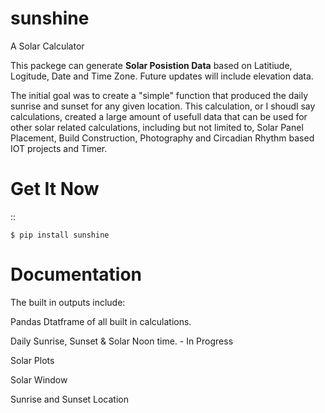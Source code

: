 # sunshine
A Solar Calculator

This packege can generate **Solar Posistion Data** based on Latitiude, Logitude, Date and Time Zone.  Future updates will include elevation data.  

The initial goal was to create a "simple" function that produced the daily sunrise and sunset for any given location. This calculation, or I shoudl say calculations, created a large amount of usefull data that can be used for other solar related calculations, including but not limited to, Solar Panel Placement, Build Construction, Photography and Circadian Rhythm based IOT projects and Timer. 

Get It Now
==========

::

    $ pip install sunshine


Documentation
=============

The built in outputs include:

Pandas Dtatframe of all built in calculations. 

Daily Sunrise, Sunset & Solar Noon time. - In Progress

Solar Plots

Solar Window

Sunrise and Sunset Location
